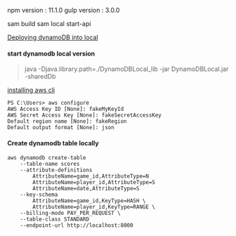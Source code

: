 npm version : 11.1.0
gulp version : 3.0.0

sam build
sam local start-api

[Deploying dynamoDB into local](https://docs.aws.amazon.com/amazondynamodb/latest/developerguide/DynamoDBLocal.DownloadingAndRunning.html)

#### start dynamodb local version
> java -Djava.library.path=./DynamoDBLocal_lib -jar DynamoDBLocal.jar -sharedDb

[installing aws cli](https://docs.aws.amazon.com/cli/latest/userguide/getting-started-install.html)
```
PS C:\Users> aws configure
AWS Access Key ID [None]: fakeMyKeyId
AWS Secret Access Key [None]: fakeSecretAccessKey
Default region name [None]: fakeRegion
Default output format [None]: json
```

#### Create dynamodb table locally 
```
aws dynamodb create-table
    --table-name scores
    --attribute-definitions
        AttributeName=game_id,AttributeType=N
        AttributeName=player_id,AttributeType=S
        AttributeName=date,AttributeType=S
    --key-schema
        AttributeName=game_id,KeyType=HASH \
        AttributeName=player_id,KeyType=RANGE \
    --billing-mode PAY_PER_REQUEST \
    --table-class STANDARD
    --endpoint-url http://localhost:8000
```